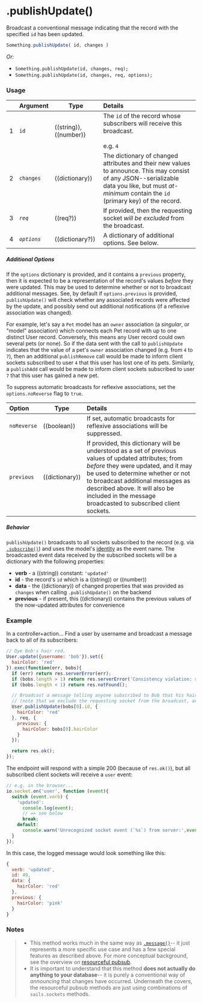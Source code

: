 # .publishUpdate()

Broadcast a conventional message indicating that the record with the specified `id` has been updated.


```js
Something.publishUpdate( id, changes )
```


_Or:_
- `Something.publishUpdate(id, changes, req);`
- `Something.publishUpdate(id, changes, req, options);`




### Usage

|   |     Argument        | Type                   | Details    |
|---|:--------------------|------------------------|:-----------|
| 1 | `id`                |  ((string)),((number)) |   The `id` of the record whose subscribers will receive this broadcast. <br/><br/> e.g. `4`
| 2 | `changes`           |  ((dictionary))     |   The dictionary of changed attributes and their new values to announce.  This may consist of any JSON--serializable data you like, but must _at-minimum_ contain the `id` (primary key) of the record.
| 3 | _`req`_             |  ((req?))            |   If provided, then the requesting socket _will be excluded_ from the broadcast.
| 4 | _`options`_         |  ((dictionary?))     | A dictionary of additional options.  See below.

##### Additional Options

If the `options` dictionary is provided, and it contains a `previous` property, then it is expected to be a representation of the record's values *before* they were updated.  This may be used to determine whether or not to broadcast additional messages.  See, by default if `options.previous` is provided, `publishUpdate()` will check whether any associated records were affected by the update, and possibly send out additional notifications (if a reflexive association was changed).

For example, let's say a `Pet` model has an `owner` association (a _singular_, or "model" association) which connects each Pet record with up to one distinct User record.  Conversely, this means any User record could own several pets (or none).  So if the data sent with the call to `publishUpdate` indicates that the value of a pet's `owner` association changed (e.g. from `4` to `7`), then an additional `publishRemove` call would be made to inform client sockets subscribed to user `4` that this user has lost one of its pets.  Similarly, a `publishAdd` call would be made to inform client sockets subscribed to user `7` that this user has gained a new pet.

To suppress automatic broadcasts for reflexive associations, set the `options.noReverse` flag to `true`.

|          Option             | Type                       | Details                                           |
|:--------------------------- | -------------------------- |:--------------------------------------------------|
|        `noReverse`          | ((boolean))                | If set, automatic broadcasts for reflexive associations will be suppressed.
|        `previous`           | ((dictionary))             | If provided, this dictionary will be understood as a set of previous values of updated attributes; from _before_ they were updated, and it may be used to determine whether or not to broadcast additional messages as described above.  It will also be included in the message broadcasted to subscribed client sockets.

##### Behavior

`publishUpdate()` broadcasts to all sockets subscribed to the record (e.g. via [`.subscribe()`](http://sailsjs.org/documentation/reference/web-sockets/resourceful-pub-sub/subscribe)) and uses the model's [identity](http://sailsjs.org/documentation/concepts/models-and-orm/model-settings#?identity) as the event name.  The broadcasted event data received by the subscribed sockets will be a dictionary with the following properties:

+ **verb**  - a ((string)) constant: `'updated'`
+ **id** - the record's `id` which is a ((string)) or ((number))
+ **data** - the ((dictionary)) of changed properties that was provided as `changes` when calling `.publishUpdate()` on the backend
+ **previous** - if present, this ((dictionary)) contains the previous values of the now-updated attributes for convenience



### Example

In a controller+action...  Find a user by username and broadcast a message back to all of its subscribers:

```js
// Dye Bob's hair red.
User.update({username: 'bob'}).set({
  hairColor: 'red'
}).exec(function(err, bobs){
  if (err) return res.serverError(err);
  if (bobs.length > 1) return res.serverError('Consistency violation: somehow multiple users exist with the same username? There must be a bug elsewhere in the code base.');
  if (bobs.length < 1) return res.notFound();

  // Broadcast a message telling anyone subscribed to Bob that his hair is now red.
  // (note that we exclude the requesting socket from the broadcast, and also include Bob's previous hair color)
  User.publishUpdate(bobs[0].id, {
    hairColor: 'red'
  }, req, {
    previous: {
      hairColor: bobs[0].hairColor
    }
  });

  return res.ok();
});
```

The endpoint will respond with a simple 200 (because of `res.ok()`), but all subscribed client sockets will receive a `user` event:

```js
// e.g. in the browser...
io.socket.on('user', function (event){
  switch (event.verb) {
    'updated':
      console.log(event);
      // => see below
      break;
    default:
      console.warn('Unrecognized socket event (`%s`) from server:',event.verb, event);
  }
});
```

In this case, the logged message would look something like this:

```js
{
  verb: 'updated',
  id: 49,
  data: {
    hairColor: 'red'
  },
  previous: {
    hairColor: 'pink'
  }
}
```



### Notes

> + This method works much in the same way as [`.message()`](http://sailsjs.org/documentation/reference/web-sockets/resourceful-pub-sub/message)-- it just represents a more specific use case and has a few special features as described above.  For more conceptual background, see the overview on [resourceful pubsub](http://sailsjs.org/documentation/reference/web-sockets/resourceful-pub-sub).
> + It is important to understand that this method **does not actually do anything to your database**-- it is purely a conventional way of _announcing_ that changes have occurred.  Underneath the covers, the resourceful pubsub methods are just using combinations of `sails.sockets` methods.



<docmeta name="displayName" value=".publishUpdate()">
<docmeta name="pageType" value="method">
